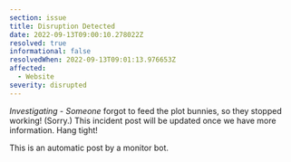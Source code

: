 ```yaml
---
section: issue
title: Disruption Detected
date: 2022-09-13T09:00:10.278022Z
resolved: true
informational: false
resolvedWhen: 2022-09-13T09:01:13.976653Z
affected:
  - Website
severity: disrupted
---
```

*Investigating* - _Someone_ forgot to feed the plot bunnies, so they stopped working! (Sorry.) This incident post will be updated once we have more information. Hang tight!

This is an automatic post by a monitor bot.
        
